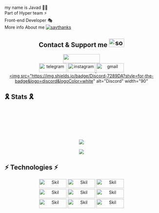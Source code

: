 my name is Javad 👨‍💻</br>
Part of Hyper team ⚡️</br>
Front-end Developer 🎭</br>
More info About me [![saythanks](https://img.shields.io/badge/javadk-.site-747474.svg)](https://javadk.site/)</br>
<div align="center">
<h2>Contact & Support me <img width="50" height="28" src="https://media.giphy.com/media/WUlplcMpOCEmTGBtBW/giphy.gif" alt="socialmedia"></h2>


<a href="https://coffeebede.ir/buycoffee/sexydevil"><img class="img-fluid" src="https://coffeebede.ir/DashboardTemplateV2/app-assets/images/banner/default-yellow.svg" width="120" height="30"></a></br>
<a href="https://telegram.me/CoR0Na_VlRUS"><img src="https://img.shields.io/badge/Telegram-2CA5E0?style=for-the-badge&logo=telegram&logoColor=white" alt="telegram" width="90" height="30"></a>
<a href="https://www.instagram.com/X_.jvd/"><img src="https://img.shields.io/badge/Instagram-E4405F?style=for-the-badge&logo=instagram&logoColor=white" alt="instagram" width="90" height="30">
<a href="mailto:javadfrt@gmail.com"><img src="https://img.shields.io/badge/Gmail-D14836?style=for-the-badge&logo=gmail&logoColor=white" alt="gmail" width="90" height="30"></a><br>
<a href="https://discords.com/bio/p/3exydevil"><img src="https://img.shields.io/badge/Discord-7289DA?style=for-the-badge&logo=discord&logoColor=white" alt="Discord" width="90" 
</div>

<h2>🎗 Stats 🎗</h2>
<h3 align="center"> 
<br>
<br>
<br>
<br>  
<p align="center"><img src="https://github-readme-streak-stats.herokuapp.com/?user=3exydevil&theme=dark"></p>
<p align="center"><img src="https://github-readme-stats.vercel.app/api/top-langs/?username=3exydevil&hide=css&theme=dark"></p>

												     

## ⚡ Technologies ⚡
<div align="center">
<img src="https://img.shields.io/badge/Android-3DDC84?style=for-the-badge&logo=android&logoColor=white" alt="Skil" width="90" height="30">
<img src="https://img.shields.io/badge/Windows-0078D6?style=for-the-badge&logo=windows&logoColor=white" alt="Skil" width="90" height="30">
<img src="https://img.shields.io/badge/iOS-000000?style=for-the-badge&logo=ios&logoColor=white" alt="Skil" width="90" height="30">
	</br>
<img src="https://img.shields.io/badge/HTML5-E34F26?style=for-the-badge&logo=html5&logoColor=white" alt="Skil" width="90" height="30">
<img src="https://img.shields.io/badge/CSS3-1572B6?style=for-the-badge&logo=css3&logoColor=white" alt="Skil" width="90" height="30">
<img src="https://img.shields.io/badge/JavaScript-F7DF1E?style=for-the-badge&logo=javascript&logoColor=black" alt="Skil" width="90" height="30">
	</br>
<img src="https://img.shields.io/badge/PHP-777BB4?style=for-the-badge&logo=php&logoColor=white" alt="Skil" width="90" height="30">
<img src="https://img.shields.io/badge/Laravel-FF2D20?style=for-the-badge&logo=laravel&logoColor=white" alt="Skil" width="90" height="30">
<img src="https://img.shields.io/badge/MySQL-00000F?style=for-the-badge&logo=mysql&logoColor=white" alt="Skil" width="90" height="30">
</div>
